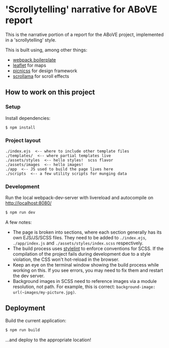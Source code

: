 # 'Scrollytelling' narrative for ABoVE report

This is the narrative portion of a report for the ABoVE project, implemented in a 'scrollytelling' style.

This is built using, among other things:

 * [webpack boilerplate](https://github.com/cvgellhorn/webpack-boilerplate)
 * [leaflet](https://leafletjs.com) for maps
 * [picnicss](https://picnicss.com) for design framework
 * [scrollama](https://github.com/russellgoldenberg/scrollama) for scroll effects

## How to work on this project

### Setup
Install dependencies:

```sh
$ npm install
```

### Project layout

```
./index.ejs  <-- where to include other template files
./templates/  <-- where partial templates live
./assets/styles  <-- hello styles!  scss flavor
./assets/images  <-- hello images!
./app  <-- JS used to build the page lives here
./scripts  <-- a few utility scripts for munging data
```

### Development

Run the local webpack-dev-server with livereload and autocompile on [http://localhost:8080/](http://localhost:8080/)

```sh
$ npm run dev
```

A few notes:
 - The page is broken into sections, where each section generally has its own EJS/JS/SCSS files.  They need to be added to `./index.ejs`, `./app/index.js` and `./assets/styles/index.scss` respectively.
 - The build process uses [stylelint](https://github.com/stylelint/stylelint) to enforce conventions for SCSS.  If the compilation of the project fails during development due to a style violation, the CSS won't hot-reload in the browser.
 - Keep an eye on the terminal window showing the build process while working on this.  If you see errors, you may need to fix them and restart the dev server.
 - Background images in SCSS need to reference images via a module resolution, not path.  For example, this is correct: `background-image: url(~images/my-picture.jpg)`.

## Deployment
Build the current application:

```sh
$ npm run build
```

...and deploy to the appropriate location!
